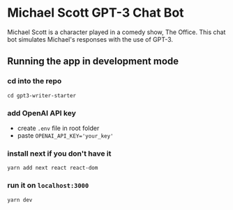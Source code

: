 # Michael Scott GPT-3 Chat Bot
Michael Scott is a character played in a comedy show, The Office. This chat bot simulates Michael's responses with the use of GPT-3.

## Running the app in development mode
### cd into the repo
`cd gpt3-writer-starter`

### add OpenAI API key
* create `.env` file in root folder
* paste `OPENAI_API_KEY='your_key'`

### install next if you don't have it
`yarn add next react react-dom`

### run it on `localhost:3000`
`yarn dev`
